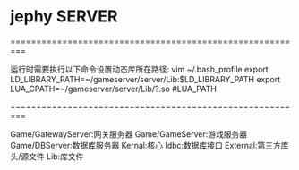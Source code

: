 ﻿# jephy  SERVER
=========================================================

运行时需要执行以下命令设置动态库所在路径:
vim ~/.bash_profile
export LD_LIBRARY_PATH=~/gameserver/server/Lib:$LD_LIBRARY_PATH
export LUA_CPATH=~/gameserver/server/Lib/?.so
#LUA_PATH

=========================================================

Game/GatewayServer:网关服务器
Game/GameServer:游戏服务器
Game/DBServer:数据库服务器
Kernal:核心
Idbc:数据库接口
External:第三方库头/源文件
Lib:库文件
